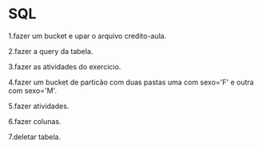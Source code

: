 # SQL

1.fazer um bucket e upar o arquivo credito-aula.

2.fazer a query da tabela.

3.fazer as atividades do exercicio.

4.fazer um bucket de particão com duas pastas uma com sexo='F' e outra com sexo='M'.

5.fazer atividades.

6.fazer colunas.

7.deletar tabela.
